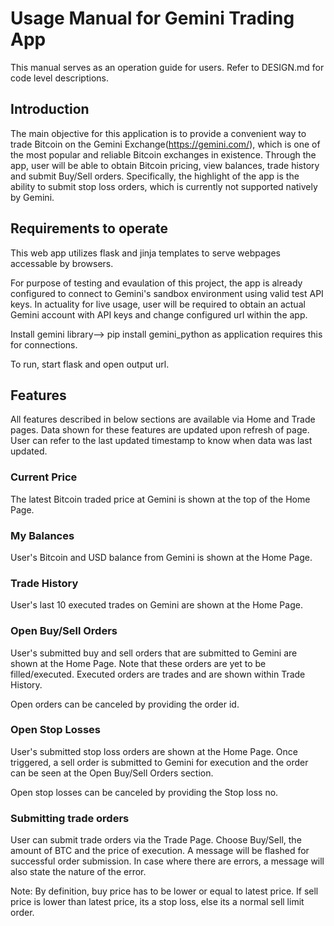 # Usage Manual for Gemini Trading App
This manual serves as an operation guide for users. Refer to DESIGN.md for code level descriptions.

## Introduction
The main objective for this application is to provide a convenient way to trade Bitcoin on the Gemini Exchange(https://gemini.com/), which is one of the most popular and reliable Bitcoin exchanges
in existence. Through the app, user will be able to obtain Bitcoin pricing, view balances, trade history and submit Buy/Sell orders. Specifically,
the highlight of the app is the ability to submit stop loss orders, which is currently not supported natively by Gemini.

## Requirements to operate
This web app utilizes flask and jinja templates to serve webpages accessable by browsers.

For purpose of testing and evaulation of this project, the app is already configured to connect to Gemini's sandbox environment using valid test API keys. In actuality for live usage, user will be required to
obtain an actual Gemini account with API keys and change configured url within the app.

Install gemini library--> pip install gemini_python as application requires this for connections.

To run, start flask and open output url.

## Features
All features described in below sections are available via Home and Trade pages. Data shown for these features are updated upon refresh of page.
User can refer to the last updated timestamp to know when data was last updated.

### Current Price
The latest Bitcoin traded price at Gemini is shown at the top of the Home Page.

### My Balances
User's Bitcoin and USD balance from Gemini is shown at the Home Page.

### Trade History
User's last 10 executed trades on Gemini are shown at the Home Page.

### Open Buy/Sell Orders
User's submitted buy and sell orders that are submitted to Gemini are shown at the Home Page. Note that these orders are yet to be filled/executed. Executed orders
are trades and are shown within Trade History.

Open orders can be canceled by providing the order id.


### Open Stop Losses
User's submitted stop loss orders are shown at the Home Page. Once triggered, a sell order is submitted to Gemini for execution and the order can be seen at the Open Buy/Sell Orders section.

Open stop losses can be canceled by providing the Stop loss no.

### Submitting trade orders
User can submit trade orders via the Trade Page. Choose Buy/Sell, the amount of BTC and the price of execution. A message will be flashed for successful order submission. In case where there are errors,
a message will also state the nature of the error.

Note: By definition, buy price has to be lower or equal to latest price. If sell price is lower than latest price, its a stop loss, else its a normal sell limit order.

